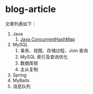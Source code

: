 # blog-article

文章列表如下：

1. Java 
   1. [Java ConcurrentHashMap](https://sangzhenya.com/#/article/125)
2. MySQL
   1. 事务、视图、存储过程、Join 查询
   2. MySQL 索引及查询优化
   3. 数据库锁
   4. 主从复制
3. Spring
4. MyBaits
5. 消息队列